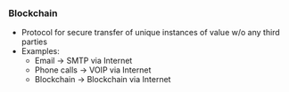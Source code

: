 ### Blockchain
* Protocol for secure transfer of unique instances of value w/o any third parties
* Examples:
	* Email -> SMTP via Internet
	* Phone calls -> VOIP via Internet
	* Blockchain -> Blockchain via Internet